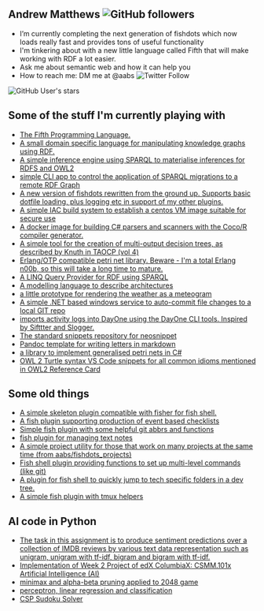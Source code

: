 ## Andrew Matthews ![GitHub followers](https://img.shields.io/github/followers/aabs?style=social)

- I’m currently completing the next generation of fishdots which now loads really fast and provides tons of useful functionality
- I'm tinkering about with a new little language called Fifth that will make working with RDF a lot easier.
- Ask me about semantic web and how it can help you
- How to reach me: DM me at @aabs ![Twitter Follow](https://img.shields.io/twitter/follow/aabs?style=social)

![GitHub User's stars](https://img.shields.io/github/stars/aabs?style=social)

## Some of the stuff I'm currently playing with

- [The Fifth Programming Language.](https://github.com/aabs/fifthlang)
- [A small domain specific language for manipulating knowledge graphs using RDF.](https://github.com/aabs/fifthlang_dotnet)
- [A simple inference engine using SPARQL to materialise inferences for RDFS and OWL2](https://github.com/aabs/inference-engine)
- [simple CLI app to control the application of SPARQL migrations to a remote RDF Graph](https://github.com/aabs/Sparql.Migrator)
- [A new version of fishdots rewritten from the ground up.  Supports basic dotfile loading, plus logging etc in support of my other plugins.](https://github.com/aabs/fishdots2)
- [A simple IAC build system to establish a centos VM image suitable for secure use](https://github.com/aabs/centos-base)
- [A docker image for building C# parsers and scanners with the Coco/R compiler generator.](https://github.com/aabs/cocor-build-tools)
- [A simple tool for the creation of multi-output decision trees, as described by Knuth in TAOCP (vol 4)](https://github.com/aabs/DecisionTree)
- [Erlang/OTP compatible petri net library. Beware - I'm a total Erlang n00b, so this will take a long time to mature.](https://github.com/aabs/gen_pn)
- [A LINQ Query Provider for RDF using SPARQL](https://github.com/aabs/LinqToRdf)
- [A modelling language to describe architectures](https://github.com/aabs/March)
- [a little prototype for rendering the weather as a meteogram](https://github.com/aabs/meteogram)
- [A simple .NET based windows service to auto-commit file changes to a local GIT repo](https://github.com/aabs/NBake)
- [imports activity logs into DayOne using the DayOne CLI tools. Inspired by Sifttter and Slogger.](https://github.com/aabs/nday)
- [The standard snippets repository for neosnippet](https://github.com/aabs/neosnippet-snippets)
- [Pandoc template for writing letters in markdown](https://github.com/aabs/pandoc-letter)
- [a library to implement generalised petri nets in C#](https://github.com/aabs/PetriNets)
- [OWL 2 Turtle syntax VS Code snippets for all common idioms mentioned in OWL2 Reference Card](https://github.com/aabs/vscode-snippets)


## Some old things

- [A simple skeleton plugin compatible with fisher for fish shell.](https://github.com/aabs/fisher-plugin)
- [A fish plugin supporting production of event based checklists](https://github.com/aabs/fish_checklists)
- [Simple fish plugin with some helpful git abbrs and functions](https://github.com/aabs/fish_git)
- [fish plugin for managing text notes](https://github.com/aabs/fish_notes)
- [A simple project utility for those that work on many projects at the same time (from aabs/fishdots_projects)](https://github.com/aabs/fish_projects)
- [Fish shell plugin providing functions to set up multi-level commands (like git)](https://github.com/aabs/fish_subcmd)
- [A plugin for fish shell to quickly jump to tech specific folders in a dev tree.](https://github.com/aabs/fish_tech)
- [A simple fish plugin with tmux helpers](https://github.com/aabs/fish_tmux)

## AI code in Python

- [The task in this assignment is to produce sentiment predictions over a collection of IMDB reviews by various text data representation such as unigram, unigram with tf-idf, bigram and bigram with tf-idf.](https://github.com/aabs/edx-ai-week11-project)
- [Implementation of Week 2 Project of edX ColumbiaX: CSMM.101x Artificial Intelligence (AI)](https://github.com/aabs/edx-ai-week2-project)
- [minimax and alpha-beta pruning applied to 2048 game](https://github.com/aabs/edx-ai-week4-project)
- [perceptron, linear regression and classification](https://github.com/aabs/edx-ai-week7-project)
- [CSP Sudoku Solver](https://github.com/aabs/edx-ai-week9-project)
